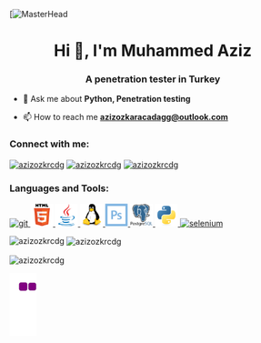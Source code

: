 [![MasterHead](https://media.licdn.com/dms/image/D4D16AQFhllfBz2oP5Q/profile-displaybackgroundimage-shrink_350_1400/0/1677580415912?e=1691625600&v=beta&t=G2w72FSwy7hC22_PKa28K8WCazsPfWF2UbYaAVRa3VQ)
<h1 align="center">Hi 👋, I'm Muhammed Aziz</h1>
<h3 align="center">A penetration tester in Turkey</h3>

- 💬 Ask me about **Python, Penetration testing**

- 📫 How to reach me **azizozkaracadagg@outlook.com**

<h3 align="left">Connect with me:</h3>
<p align="left">
<a href="https://twitter.com/azizozkrcdg" target="blank"><img align="center" src="https://raw.githubusercontent.com/rahuldkjain/github-profile-readme-generator/master/src/images/icons/Social/twitter.svg" alt="azizozkrcdg" height="30" width="40" /></a>
<a href="https://linkedin.com/in/azizozkrcdg" target="blank"><img align="center" src="https://raw.githubusercontent.com/rahuldkjain/github-profile-readme-generator/master/src/images/icons/Social/linked-in-alt.svg" alt="azizozkrcdg" height="30" width="40" /></a>
<a href="https://instagram.com/azizozkrcdg" target="blank"><img align="center" src="https://raw.githubusercontent.com/rahuldkjain/github-profile-readme-generator/master/src/images/icons/Social/instagram.svg" alt="azizozkrcdg" height="30" width="40" /></a>
</p>

<h3 align="left">Languages and Tools:</h3>
<p align="left"> <a href="https://git-scm.com/" target="_blank" rel="noreferrer"> <img src="https://www.vectorlogo.zone/logos/git-scm/git-scm-icon.svg" alt="git" width="40" height="40"/> </a> <a href="https://www.w3.org/html/" target="_blank" rel="noreferrer"> <img src="https://raw.githubusercontent.com/devicons/devicon/master/icons/html5/html5-original-wordmark.svg" alt="html5" width="40" height="40"/> </a> <a href="https://www.java.com" target="_blank" rel="noreferrer"> <img src="https://raw.githubusercontent.com/devicons/devicon/master/icons/java/java-original.svg" alt="java" width="40" height="40"/> </a> <a href="https://www.linux.org/" target="_blank" rel="noreferrer"> <img src="https://raw.githubusercontent.com/devicons/devicon/master/icons/linux/linux-original.svg" alt="linux" width="40" height="40"/> </a> <a href="https://www.photoshop.com/en" target="_blank" rel="noreferrer"> <img src="https://raw.githubusercontent.com/devicons/devicon/master/icons/photoshop/photoshop-line.svg" alt="photoshop" width="40" height="40"/> </a> <a href="https://www.postgresql.org" target="_blank" rel="noreferrer"> <img src="https://raw.githubusercontent.com/devicons/devicon/master/icons/postgresql/postgresql-original-wordmark.svg" alt="postgresql" width="40" height="40"/> </a> <a href="https://www.python.org" target="_blank" rel="noreferrer"> <img src="https://raw.githubusercontent.com/devicons/devicon/master/icons/python/python-original.svg" alt="python" width="40" height="40"/> </a> <a href="https://www.selenium.dev" target="_blank" rel="noreferrer"> <img src="https://raw.githubusercontent.com/detain/svg-logos/780f25886640cef088af994181646db2f6b1a3f8/svg/selenium-logo.svg" alt="selenium" width="40" height="40"/> </a> </p>

<p><img align="left" src="https://github-readme-stats.vercel.app/api/top-langs?username=azizozkrcdg&show_icons=true&locale=en&layout=compact" alt="azizozkrcdg" /></p>

<p>&nbsp;<img align="center" src="https://github-readme-stats.vercel.app/api?username=azizozkrcdg&show_icons=true&locale=en" alt="azizozkrcdg" /></p>

<p><img align="center" src="https://github-readme-streak-stats.herokuapp.com/?user=azizozkrcdg&" alt="azizozkrcdg" /></p>


![snake gif](https://github.com/azizozkrcdg/azizozkrcdg/blob/output/github-contribution-grid-snake.gif)
